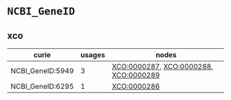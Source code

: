 # `NCBI_GeneID`

## xco

| curie            |   usages | nodes                                                                                                                                                   |
|------------------|----------|---------------------------------------------------------------------------------------------------------------------------------------------------------|
| NCBI_GeneID:5949 |        3 | [XCO:0000287](https://bioregistry.io/XCO:0000287), [XCO:0000288](https://bioregistry.io/XCO:0000288), [XCO:0000289](https://bioregistry.io/XCO:0000289) |
| NCBI_GeneID:6295 |        1 | [XCO:0000286](https://bioregistry.io/XCO:0000286)                                                                                                       |

